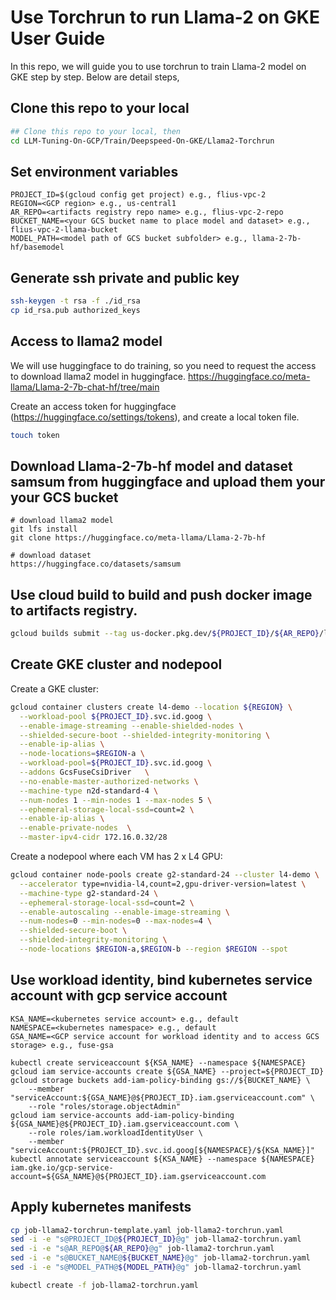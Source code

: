 # Use Torchrun to run Llama-2 on GKE User Guide
In this repo, we will guide you to use torchrun to train Llama-2 model on GKE step by step. Below are detail steps,

## Clone this repo to your local
```bash
## Clone this repo to your local, then
cd LLM-Tuning-On-GCP/Train/Deepspeed-On-GKE/Llama2-Torchrun
```

## Set environment variables
```
PROJECT_ID=$(gcloud config get project) e.g., flius-vpc-2
REGION=<GCP region> e.g., us-central1
AR_REPO=<artifacts registry repo name> e.g., flius-vpc-2-repo
BUCKET_NAME=<your GCS bucket name to place model and dataset> e.g., flius-vpc-2-llama-bucket
MODEL_PATH=<model path of GCS bucket subfolder> e.g., llama-2-7b-hf/basemodel
```
## Generate ssh private and public key
```bash
ssh-keygen -t rsa -f ./id_rsa
cp id_rsa.pub authorized_keys
```

## Access to llama2 model
We will use huggingface to do training, so you need to request the access to download llama2 model in huggingface.
https://huggingface.co/meta-llama/Llama-2-7b-chat-hf/tree/main

Create an access token for huggingface (https://huggingface.co/settings/tokens), and create a local token file.
```bash
touch token
```
## Download Llama-2-7b-hf model and dataset samsum from huggingface and upload them your your GCS bucket
```
# download llama2 model
git lfs install
git clone https://huggingface.co/meta-llama/Llama-2-7b-hf

# download dataset
https://huggingface.co/datasets/samsum
```

## Use cloud build to build and push docker image to artifacts registry.
```bash
gcloud builds submit --tag us-docker.pkg.dev/${PROJECT_ID}/${AR_REPO}/llama2:torchrun
```

## Create GKE cluster and nodepool
Create a GKE cluster:
```bash
gcloud container clusters create l4-demo --location ${REGION} \
  --workload-pool ${PROJECT_ID}.svc.id.goog \
  --enable-image-streaming --enable-shielded-nodes \
  --shielded-secure-boot --shielded-integrity-monitoring \
  --enable-ip-alias \
  --node-locations=$REGION-a \
  --workload-pool=${PROJECT_ID}.svc.id.goog \
  --addons GcsFuseCsiDriver   \
  --no-enable-master-authorized-networks \
  --machine-type n2d-standard-4 \
  --num-nodes 1 --min-nodes 1 --max-nodes 5 \
  --ephemeral-storage-local-ssd=count=2 \
  --enable-ip-alias \
  --enable-private-nodes  \
  --master-ipv4-cidr 172.16.0.32/28
```

Create a nodepool where each VM has 2 x L4 GPU:
```bash
gcloud container node-pools create g2-standard-24 --cluster l4-demo \
  --accelerator type=nvidia-l4,count=2,gpu-driver-version=latest \
  --machine-type g2-standard-24 \
  --ephemeral-storage-local-ssd=count=2 \
  --enable-autoscaling --enable-image-streaming \
  --num-nodes=0 --min-nodes=0 --max-nodes=4 \
  --shielded-secure-boot \
  --shielded-integrity-monitoring \
  --node-locations $REGION-a,$REGION-b --region $REGION --spot
```

## Use workload identity, bind kubernetes service account with gcp service account
```
KSA_NAME=<kubernetes service account> e.g., default
NAMESPACE=<kubernetes namespace> e.g., default
GSA_NAME=<GCP service account for workload identity and to access GCS storage> e.g., fuse-gsa

kubectl create serviceaccount ${KSA_NAME} --namespace ${NAMESPACE}
gcloud iam service-accounts create ${GSA_NAME} --project=${PROJECT_ID}
gcloud storage buckets add-iam-policy-binding gs://${BUCKET_NAME} \
    --member "serviceAccount:${GSA_NAME}@${PROJECT_ID}.iam.gserviceaccount.com" \
    --role "roles/storage.objectAdmin"
gcloud iam service-accounts add-iam-policy-binding ${GSA_NAME}@${PROJECT_ID}.iam.gserviceaccount.com \
    --role roles/iam.workloadIdentityUser \
    --member "serviceAccount:${PROJECT_ID}.svc.id.goog[${NAMESPACE}/${KSA_NAME}]"
kubectl annotate serviceaccount ${KSA_NAME} --namespace ${NAMESPACE} iam.gke.io/gcp-service-account=${GSA_NAME}@${PROJECT_ID}.iam.gserviceaccount.com
```

## Apply kubernetes manifests
```bash
cp job-llama2-torchrun-template.yaml job-llama2-torchrun.yaml
sed -i -e "s@PROJECT_ID@${PROJECT_ID}@g" job-llama2-torchrun.yaml
sed -i -e "s@AR_REPO@${AR_REPO}@g" job-llama2-torchrun.yaml
sed -i -e "s@BUCKET_NAME@${BUCKET_NAME}@g" job-llama2-torchrun.yaml
sed -i -e "s@MODEL_PATH@${MODEL_PATH}@g" job-llama2-torchrun.yaml

kubectl create -f job-llama2-torchrun.yaml
```
